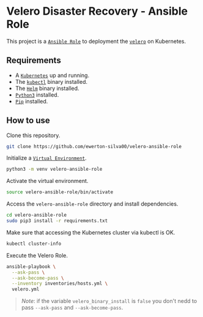 # Velero Disaster Recovery - Ansible Role

This project is a [`Ansible Role`](https://docs.ansible.com/ansible/latest/user_guide/playbooks_reuse_roles.html) to deployment the [`velero`](https://velero.io/) on Kubernetes.

## Requirements

- A [`Kubernetes`](https://kubernetes.io/) up and running.
- The [`kubectl`](https://kubernetes.io/docs/tasks/tools/) binary installed.
- The [`Helm`](https://helm.sh/) binary installed.
- [`Python3`](https://www.python.org/) installed.
- [`Pip`](https://pypi.org/project/pip/) installed.

## How to use

Clone this repository.
```bash
git clone https://github.com/ewerton-silva00/velero-ansible-role
```

Initialize a [`Virtual Environment`](https://docs.python.org/3/library/venv.html).
```bash
python3 -m venv velero-ansible-role
```

Activate the virtual environment.
```bash
source velero-ansible-role/bin/activate
```

Access the `velero-ansible-role` directory and install dependencies.
```bash
cd velero-ansible-role
sudo pip3 install -r requirements.txt
```
Make sure that accessing the Kubernetes cluster via kubectl is OK.
```bash
kubectl cluster-info
```

Execute the Velero Role.
```bash
ansible-playbook \
  --ask-pass \
  --ask-become-pass \
  --inventory inventories/hosts.yml \
  velero.yml
```
> _Note_: if the variable `velero_binary_install` is `false` you don't nedd to pass `--ask-pass` and `--ask-become-pass`.
